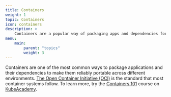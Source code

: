 ```yaml
---
title: Containers
weight: 1
topic: Containers
icon: containers
description: >
    Containers are a popular way of packaging apps and dependencies for easy portability across environments.
menu:
    main:
        parent: "topics"
        weight: 3
---
```


Containers are one of the most common ways to package applications and their dependencies to make them reliably portable across different environments. [The Open Container Initiative (OCI)](https://www.opencontainers.org/) is the standard that most container systems follow. To learn more, try the [Containers 101](https://kube.academy/courses/containers-101) course on [KubeAcademy](https://kube.academy).